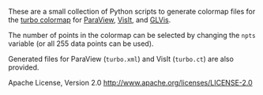 These are a small collection of Python scripts to generate colormap files for the [turbo colormap](https://ai.googleblog.com/2019/08/turbo-improved-rainbow-colormap-for.html) for [ParaView](https://www.paraview.org), [VisIt](https://visit.llnl.gov), and [GLVis](https://glvis.org).

The number of points in the colormap can be selected by changing the `npts` variable (or all 255 data points can be used).

Generated files for ParaView (`turbo.xml`) and VisIt (`turbo.ct`) are also provided.

Apache License, Version 2.0
http://www.apache.org/licenses/LICENSE-2.0
